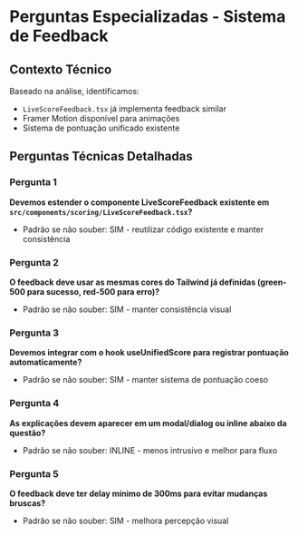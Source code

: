 # Perguntas Especializadas - Sistema de Feedback

## Contexto Técnico
Baseado na análise, identificamos:
- `LiveScoreFeedback.tsx` já implementa feedback similar
- Framer Motion disponível para animações
- Sistema de pontuação unificado existente

## Perguntas Técnicas Detalhadas

### Pergunta 1
**Devemos estender o componente LiveScoreFeedback existente em `src/components/scoring/LiveScoreFeedback.tsx`?**
- Padrão se não souber: SIM - reutilizar código existente e manter consistência

### Pergunta 2
**O feedback deve usar as mesmas cores do Tailwind já definidas (green-500 para sucesso, red-500 para erro)?**
- Padrão se não souber: SIM - manter consistência visual

### Pergunta 3
**Devemos integrar com o hook useUnifiedScore para registrar pontuação automaticamente?**
- Padrão se não souber: SIM - manter sistema de pontuação coeso

### Pergunta 4
**As explicações devem aparecer em um modal/dialog ou inline abaixo da questão?**
- Padrão se não souber: INLINE - menos intrusivo e melhor para fluxo

### Pergunta 5
**O feedback deve ter delay mínimo de 300ms para evitar mudanças bruscas?**
- Padrão se não souber: SIM - melhora percepção visual
